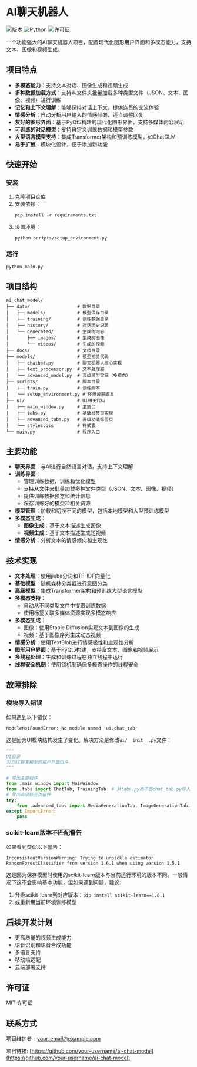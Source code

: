 # AI聊天机器人

![版本](https://img.shields.io/badge/版本-2.1.0-blue)
![Python](https://img.shields.io/badge/Python-3.10+-green)
![许可证](https://img.shields.io/badge/许可证-MIT-yellow)

一个功能强大的AI聊天机器人项目，配备现代化图形用户界面和多模态能力，支持文本、图像和视频生成。

## 项目特点

- **多模态能力**：支持文本对话、图像生成和视频生成
- **多种数据加载方式**：支持从文件夹批量加载多种类型文件（JSON、文本、图像、视频）进行训练
- **记忆和上下文理解**：能够保持对话上下文，提供连贯的交流体验
- **情感分析**：自动分析用户输入的情感倾向，适当调整回复
- **友好的图形界面**：基于PyQt5构建的现代化图形界面，支持多媒体内容展示
- **可训练的对话模型**：支持自定义训练数据和模型参数
- **大型语言模型支持**：集成Transformer架构和预训练模型，如ChatGLM
- **易于扩展**：模块化设计，便于添加新功能

## 快速开始

### 安装

1. 克隆项目仓库
2. 安装依赖：
   ```
   pip install -r requirements.txt
   ```
3. 设置环境：
   ```
   python scripts/setup_environment.py
   ```

### 运行

```
python main.py
```

## 项目结构

```
ai_chat_model/
├── data/                  # 数据目录
│   ├── models/            # 模型保存目录
│   ├── training/          # 训练数据目录
│   ├── history/           # 对话历史记录
│   └── generated/         # 生成的内容
│       ├── images/        # 生成的图像
│       └── videos/        # 生成的视频
├── docs/                  # 文档目录
├── models/                # 模型相关代码
│   ├── chatbot.py         # 聊天机器人核心实现
│   ├── text_processor.py  # 文本处理器
│   └── advanced_model.py  # 高级模型实现（多模态）
├── scripts/               # 脚本目录
│   ├── train.py           # 训练脚本
│   └── setup_environment.py # 环境设置脚本
├── ui/                    # UI相关代码
│   ├── main_window.py     # 主窗口
│   ├── tabs.py            # 基础标签页实现
│   ├── advanced_tabs.py   # 高级功能标签页
│   └── styles.qss         # 样式表
└── main.py                # 程序入口
```

## 主要功能

- **聊天界面**：与AI进行自然语言对话，支持上下文理解
- **训练界面**：
  - 管理训练数据，训练和优化模型
  - 支持从文件夹批量加载多种文件类型（JSON、文本、图像、视频）
  - 提供训练数据预览和统计信息
  - 保存训练好的模型和相关资源
- **模型管理**：加载和切换不同的模型，包括本地模型和大型预训练模型
- **多模态生成**：
  - **图像生成**：基于文本描述生成图像
  - **视频生成**：基于文本描述生成短视频
- **情感分析**：分析文本的情感倾向和主观性

## 技术实现

- **文本处理**：使用jieba分词和TF-IDF向量化
- **基础模型**：随机森林分类器进行意图分类
- **高级模型**：集成Transformer架构和预训练大型语言模型
- **多模态支持**：
  - 自动从不同类型文件中提取训练数据
  - 使用标签关联多媒体资源实现多模态响应
- **多模态生成**：
  - 图像：使用Stable Diffusion实现文本到图像的生成
  - 视频：基于图像序列生成动态视频
- **情感分析**：使用TextBlob进行情感极性和主观性分析
- **图形用户界面**：基于PyQt5构建，支持富文本、图像和视频展示
- **多线程处理**：生成和训练过程在独立线程中运行
- **线程安全机制**：使用锁机制确保多模态操作的线程安全

## 故障排除

### 模块导入错误

如果遇到以下错误：
```
ModuleNotFoundError: No module named 'ui.chat_tab'
```

这是因为UI模块结构发生了变化。解决方法是修改`ui/__init__.py`文件：

```python
"""
UI目录
包含AI聊天模型的用户界面组件
"""

# 导出主要组件
from .main_window import MainWindow
from .tabs import ChatTab, TrainingTab  # 从tabs.py而不是chat_tab.py导入
# 导出高级标签页组件
try:
    from .advanced_tabs import MediaGenerationTab, ImageGenerationTab, VideoGenerationTab
except ImportError:
    pass
```

### scikit-learn版本不匹配警告

如果看到类似以下警告：
```
InconsistentVersionWarning: Trying to unpickle estimator RandomForestClassifier from version 1.6.1 when using version 1.5.1
```

这是因为保存模型时使用的scikit-learn版本与当前运行环境的版本不同。一般情况下这不会影响基本功能，但如果遇到问题，建议:
1. 升级scikit-learn到对应版本：`pip install scikit-learn==1.6.1`
2. 或重新用当前环境训练模型

## 后续开发计划

- 更高质量的视频生成能力
- 语音识别和语音合成功能
- 多语言支持
- 移动端适配
- 云端部署支持

## 许可证

MIT 许可证

## 联系方式

项目维护者 - your-email@example.com

项目链接: [https://github.com/your-username/ai-chat-model](https://github.com/your-username/ai-chat-model) 